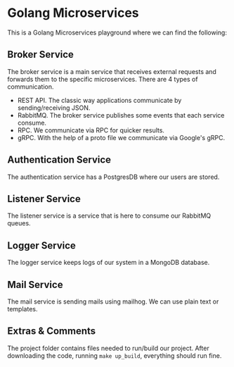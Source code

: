 # Golang Microservices

This is a Golang Microservices playground where we can find the following:

## Broker Service
The broker service is a main service that receives external requests and forwards them to the specific microservices.
There are 4 types of communication.
- REST API. The classic way applications communicate by sending/receiving JSON.
- RabbitMQ. The broker service publishes some events that each service consume.
- RPC. We communicate via RPC for quicker results.
- gRPC. With the help of a proto file we communicate via Google's gRPC.

## Authentication Service
The authentication service has a PostgresDB where our users are stored.

## Listener Service
The listener service is a service that is here to consume our RabbitMQ queues.

## Logger Service
The logger service keeps logs of our system in a MongoDB database.

## Mail Service
The mail service is sending mails using mailhog. We can use plain text or templates.

## Extras & Comments
The project folder contains files needed to run/build our project.
After downloading the code, running `make up_build`, everything should run fine.